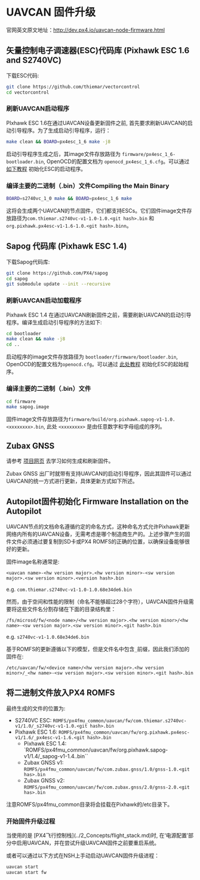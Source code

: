 # UAVCAN 固件升级

官网英文原文地址：http://dev.px4.io/uavcan-node-firmware.html

## 矢量控制电子调速器(ESC)代码库 (Pixhawk ESC 1.6 and S2740VC)

下载ESC代码:

<div class="host-code"></div>

```sh
git clone https://github.com/thiemar/vectorcontrol
cd vectorcontrol
```

### 刷新UAVCAN启动程序

PIxhawk ESC 1.6在通过UAVCAN设备更新固件之前, 首先要求刷新UAVCAN的启动引导程序。为了生成启动引导程序，运行：

<div class="host-code"></div>

```sh
make clean && BOARD=px4esc_1_6 make -j8
```

启动引导程序生成之后，其image文件存放路径为 `firmware/px4esc_1_6-bootloader.bin`, OpenOCD的配置文档为 `openocd_px4esc_1_6.cfg`。可以通过 [如下教程](../11_Sensors-and-actuator-Buses/uavcan-node-enumeration.md) 初始化ESC的启动程序。

### 编译主要的二进制（.bin）文件Compiling the Main Binary

<div class="host-code"></div>

```sh
BOARD=s2740vc_1_0 make && BOARD=px4esc_1_6 make
```

这将会生成两个UAVCAN的节点固件，它们都支持ESCs。它们固件image文件存放路径为`com.thiemar.s2740vc-v1-1.0-1.0.<git hash>.bin` 和`org.pixhawk.px4esc-v1-1.6-1.0.<git hash>.binn`。

## Sapog 代码库 (Pixhawk ESC 1.4)

下载Sapog代码库:

<div class="host-code"></div>

```sh
git clone https://github.com/PX4/sapog
cd sapog
git submodule update --init --recursive
```

### 刷新UAVCAN启动加载程序

Pixhawk ESC 1.4 在通过UAVCAN刷新固件之前，需要刷新UAVCAN的启动引导程序。编译生成启动引导程序的方法如下:

<div class="host-code"></div>

```sh
cd bootloader
make clean && make -j8
cd ..
```

启动程序的image文件存放路径为 `bootloader/firmware/bootloader.bin`, OpenOCD的配置文档为`openocd.cfg`。可以通过 [此处教程](../11_Sensors-and-actuator-Buses/uavcan-bootloader-installation.md) 初始化ESC的起始程序。

### 编译主要的二进制（.bin）文件

<div class="host-code"></div>

```sh
cd firmware
make sapog.image
```

 固件image文件存放路径为`firmware/build/org.pixhawk.sapog-v1-1.0.<xxxxxxxx>.bin`, 此处 `<xxxxxxxx>` 是由任意数字和字母组成的序列。

## Zubax GNSS

请参考 [项目网页](https://github.com/Zubax/zubax_gnss) 去学习如何生成和刷新固件。

Zubax GNSS 出厂时就带有支持UAVCAN的启动引导程序，因此其固件可以通过UAVCAN的统一方式进行更新，具体更新方式如下所述。

## Autopilot固件初始化 Firmware Installation on the Autopilot

UAVCAN节点的文档命名遵循约定的命名方式，这种命名方式允许Pixhawk更新网络内所有的UAVCAN设备，无需考虑是哪个制造商生产的。上述步骤产生的固件文件必须通过要复制到SD卡或PX4 ROMFS的正确的位置，以确保设备能够很好的更新。

固件image名称通常是:

  ```<uavcan name>-<hw version major>.<hw version minor>-<sw version major>.<sw version minor>.<version hash>.bin```

  e.g. ```com.thiemar.s2740vc-v1-1.0-1.0.68e34de6.bin```

然而，由于空间和性能的限制（命名不能够超过28个字符），UAVCAN固件升级需要将这些文件名分割存储在下面的目录结构里： 

  ```/fs/microsd/fw/<node name>/<hw version major>.<hw version minor>/<hw name>-<sw version major>.<sw version minor>.<git hash>.bin```

 e.g. ```s2740vc-v1-1.0.68e34de6.bin```

基于ROMFS的更新遵循以下的模型，但是文件名中包含```_```前缀，因此我们添加的固件在:

  ```/etc/uavcan/fw/<device name>/<hw version major>.<hw version minor>/_<hw name>-<sw version major>.<sw version minor>.<git hash>.bin```

## 将二进制文件放入PX4 ROMFS

最终生成的文件的位置为:

- S2740VC ESC: `ROMFS/px4fmu_common/uavcan/fw/com.thiemar.s2740vc-v1/1.0/_s2740vc-v1-1.0.<git hash>.bin`
- Pixhawk ESC 1.6: `ROMFS/px4fmu_common/uavcan/fw/org.pixhawk.px4esc-v1/1.6/_px4esc-v1-1.6.<git hash>.bin`
  - Pixhawk ESC 1.4: `ROMFS/px4fmu_common/uavcan/fw/org.pixhawk.sapog-v1/1.4/_sapog-v1-1.4.<git hash>.bin``
  - Zubax GNSS v1: `ROMFS/px4fmu_common/uavcan/fw/com.zubax.gnss/1.0/gnss-1.0.<git has>.bin`
  - Zubax GNSS v2: `ROMFS/px4fmu_common/uavcan/fw/com.zubax.gnss/2.0/gnss-2.0.<git has>.bin`

注意ROMFS/px4fmu_common目录将会挂载在Pixhawk的/etc目录下。

### 开始固件升级过程

<aside class="note">
当使用的是 [PX4飞行控制栈](../2_Concepts/flight_stack.md)时, 在‘电源配置’部分中启用UAVCAN，并在尝试升级UAVCAN固件之前要重启系统。
</aside>

或者可以通过以下方式在NSH上手动启动UAVCAN固件升级进程：

```sh
uavcan start
uavcan start fw
```
